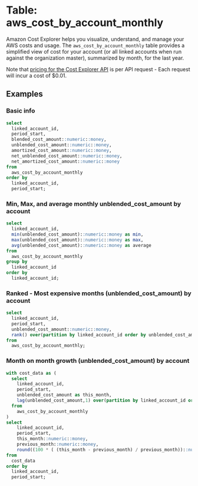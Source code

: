 # Table: aws_cost_by_account_monthly

Amazon Cost Explorer helps you visualize, understand, and manage your AWS costs and usage.  The `aws_cost_by_account_monthly` table provides a simplified view of cost for your account (or all linked accounts when run against the organization master), summarized by month, for the last year.  

Note that [pricing for the Cost Explorer API](https://aws.amazon.com/aws-cost-management/pricing/) is per API request - Each request will incur a cost of $0.01.

## Examples

### Basic info

```sql
select
  linked_account_id,
  period_start,
  blended_cost_amount::numeric::money,
  unblended_cost_amount::numeric::money,
  amortized_cost_amount::numeric::money,
  net_unblended_cost_amount::numeric::money,
  net_amortized_cost_amount::numeric::money
from 
  aws_cost_by_account_monthly
order by
  linked_account_id,
  period_start;
```



### Min, Max, and average monthly unblended_cost_amount by account

```sql
select
  linked_account_id,
  min(unblended_cost_amount)::numeric::money as min,
  max(unblended_cost_amount)::numeric::money as max,
  avg(unblended_cost_amount)::numeric::money as average
from 
  aws_cost_by_account_monthly
group by
  linked_account_id
order by
  linked_account_id;
```


### Ranked - Most expensive months (unblended_cost_amount) by account

```sql
select
  linked_account_id,
  period_start,
  unblended_cost_amount::numeric::money,
  rank() over(partition by linked_account_id order by unblended_cost_amount desc)
from 
  aws_cost_by_account_monthly;
```



### Month on month growth (unblended_cost_amount) by account

```sql
with cost_data as (
  select
    linked_account_id,
    period_start,
    unblended_cost_amount as this_month,
    lag(unblended_cost_amount,1) over(partition by linked_account_id order by period_start desc) as previous_month
  from 
    aws_cost_by_account_monthly
)
select
    linked_account_id,
    period_start,
    this_month::numeric::money,
    previous_month::numeric::money,
    round((100 * ( (this_month - previous_month) / previous_month))::numeric, 2) as percent_change
from
  cost_data
order by
  linked_account_id,
  period_start;
```

